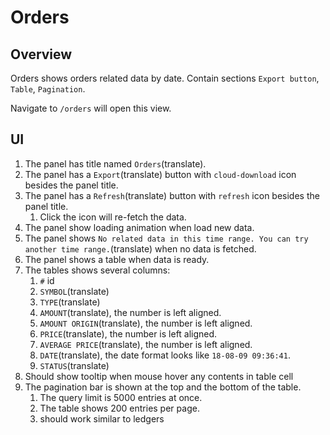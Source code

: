 # Orders

## Overview

Orders shows orders related data by date. Contain sections `Export button`, `Table`, `Pagination`.

Navigate to `/orders` will open this view.

## UI

1. The panel has title named `Orders`(translate).
1. The panel has a `Export`(translate) button with `cloud-download` icon besides the panel title.
1. The panel has a `Refresh`(translate) button with `refresh` icon besides the panel title.
    1. Click the icon will re-fetch the data.
1. The panel show loading animation when load new data.
1. The panel shows `No related data in this time range. You can try another time range.`(translate) when no data is fetched.
1. The panel shows a table when data is ready.
1. The tables shows several columns:
    1. `#` id
    1. `SYMBOL`(translate)
    1. `TYPE`(translate)
    1. `AMOUNT`(translate), the number is left aligned.
    1. `AMOUNT ORIGIN`(translate), the number is left aligned.
    1. `PRICE`(translate), the number is left aligned.
    1. `AVERAGE PRICE`(translate), the number is left aligned.
    1. `DATE`(translate), the date format looks like `18-08-09 09:36:41`.
    1. `STATUS`(translate)
1. Should show tooltip when mouse hover any contents in table cell
1. The pagination bar is shown at the top and the bottom of the table.
    1. The query limit is 5000 entries at once.
    1. The table shows 200 entries per page.
    1. should work similar to ledgers
